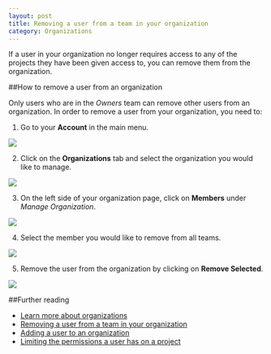 ```yaml
---
layout: post
title: Removing a user from a team in your organization
category: Organizations
---
```


If a user in your organization no longer requires access to any of the projects
they have been given access to, you can remove them from the organization.

##How to remove a user from an organization

Only users who are in the _Owners_ team can remove other users from an
organization. In order to remove a user from your organization, you need to:

1. Go to your **Account** in the main menu.

  <img src="/docs/assets/img/setting-up-an-organization/account.png" class="img-responsive img-bordered">

2. Click on the **Organizations** tab and select the organization you would like
to manage.

 <img src="/docs/assets/img/can-i-limit-the-permissions-a-user-has-on-a-specific-project/select-organization.png" class="img-responsive img-bordered">

3. On the left side of your organization page, click on **Members** under
_Manage Organization_.

 <img src="/docs/assets/img/removing-a-user-from-your-organization/members.png" class="img-responsive img-bordered">

4. Select the member you would like to remove from all teams.

 <img src="/docs/assets/img/removing-a-user-from-your-organization/select-member.png" class="img-responsive img-bordered">

5. Remove the user from the organization by clicking on **Remove Selected**.

 <img src="/docs/assets/img/removing-a-user-from-your-organization/remove-selected-member.png" class="img-responsive img-bordered">

##Further reading

- [Learn more about organizations](/docs/organizations.html)
- [Removing a user from a team in your organization](/docs/removing-a-user-from-a-team-in-your-organization)
- [Adding a user to an organization](/docs/organizations/adding-a-user-to-an-organization.html)
- [Limiting the permissions a user has on a project](/docs/organizations/can-i-limit-the-permissions-a-user-has-on-a-specific-project.html)
